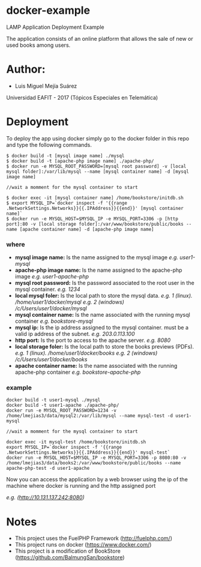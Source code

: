 # docker-example
LAMP Application Deployment Example

The application consists of an online platform that allows the sale of new or used books among users.

# Author:
 * Luis Miguel Mejía Suárez

Universidad EAFIT - 2017 (Tópicos Especiales en Telemática)

# Deployment
To deploy the app using docker simply go to the docker folder in this repo and type the following commands.

	$ docker build -t [mysql image name] ./mysql
	$ docker build -t [apache-php image name] ./apache-php/
	$ docker run -e MYSQL_ROOT_PASSWORD=[mysql root password] -v [local mysql folder]:/var/lib/mysql --name [mysql container name] -d [mysql image name]
	
	//wait a momment for the mysql container to start
	
	$ docker exec -it [mysql container name] /home/bookstore/initdb.sh
	$ export MYSQL_IP=`docker inspect -f '{{range .NetworkSettings.Networks}}{{.IPAddress}}{{end}}' [mysql container name]`
	$ docker run -e MYSQL_HOST=$MYSQL_IP -e MYSQL_PORT=3306 -p [http port]:80 -v [local storage folder]:/var/www/bookstore/public/books --name [apache container name] -d [apache-php image name]

### where
* __mysql image name:__ Is the name assigned to the mysql image _e.g. user1-mysql_
* __apache-php image name:__ Is the name assigned to the apache-php image _e.g. user1-apache-php_
* __mysql root password:__ Is the password associated to the root user in the mysql container. _e.g. 1234_
* __local mysql foler:__ Is the local path to store the mysql data. _e.g. 1 (linux). /home/user1/docker/mysql e.g. 2 (windows) /c/Users/user1/docker/mysql_
* __mysql container name:__ Is the name associated with the running mysql container _e.g. bookstore-mysql_
* __mysql ip:__ Is the ip address assigned to the mysql container. must be a valid ip address of the subnet. _e.g. 203.0.113.100_
* __http port:__ Is the port to access to the apache server. _e.g. 8080_
* __local storage foler:__ Is the local path to store the books previews (PDFs). _e.g. 1 (linux). /home/user1/docker/books e.g. 2 (windows) /c/Users/user1/docker/books_
* __apache container name:__ Is the name associated with the running apache-php container _e.g. bookstore-apache-php_

### example
	docker build -t user1-mysql ./mysql
	docker build -t user1-apache ./apache-php/
	docker run -e MYSQL_ROOT_PASSWORD=1234 -v /home/lmejias3/data/mysql2:/var/lib/mysql --name mysql-test -d user1-mysql
	
	//wait a momment for the mysql container to start
	
	docker exec -it mysql-test /home/bookstore/initdb.sh
	export MYSQL_IP=`docker inspect -f '{{range .NetworkSettings.Networks}}{{.IPAddress}}{{end}}' mysql-test`
	docker run -e MYSQL_HOST=$MYSQL_IP -e MYSQL_PORT=3306 -p 8080:80 -v /home/lmejias3/data/books2:/var/www/bookstore/public/books --name apache-php-test -d user1-apache

Now you can access the application by a web browser using the ip of the machine where docker is running and the http assigned port

_e.g. (http://10.131.137.242:8080)_

# Notes
* This project uses the FuelPHP Framework (http://fuelphp.com/)
* This project runs on docker (https://www.docker.com/)
* This project is a modification of BookStore (https://github.com/BalmungSan/bookstore)
